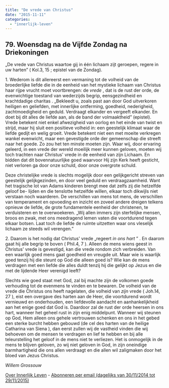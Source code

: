 ```yaml
---
title: "De vrede van Christus"
date: "2015-11-11"
categories: 
  - "innerlijk-leven"
---
```


## 79\. Woensdag na de Vijfde Zondag na Driekoningen

„De vrede van Christus waartoe gij in één lichaam zijt geroepen, regere in uw harten” ( Kol.3, 15 ; epistel van de Zondag).

1\. Wederom is dit allereerst een vermaning tot de volheid van de broederlijke liefde die in de eenheid van het mystieke lichaam van Christus haar rijpe vrucht moet voortbrengen: de _vrede_ , dat is de rust der orde, de evenwichtige toestand van wederzijds begrip, eensgezindheid en krachtdadige charitas . „Bekleedt u, zoals past aan door God uitverkoren heiligen en geliefden, met innerlijke ontferming, goedheid, nederigheid, zachtmoedigheid en geduld. Verdraagt elkander en vergeeft elkander. En doet bij dit alles de liefde aan, als de band der volmaaktheid” (epistel). Vrede betekent niet enkel afwezigheid van oorlog en het einde van twist en strijd, maar hij sluit een positieve volheid in: een geestelijk klimaat waar de liefde gedijt en welig groeit. Vrede betekent niet een met moeite verkregen wankel evenwicht, maar een gevestigde orde der gemeenschap die streeft naar het goede. Zo zou het ten minste moeten zijn. Waar wij, door ervaring geleerd, in een vrede der wereld moeilijk meer kunnen geloven, moeten wij toch trachten naar Christus' vrede in de eenheid van zijn Lichaam. En bidden dat dit bovennatuurlijke goed waarvoor Hij zijn Kerk heeft gesticht, niet verloren ga door onze schuld, door onze overgrote schuld.

Deze christelijke vrede is slechts mogelijk door een gelijkgericht streven van geestelijk gelijkgezinden, en door veel geduld en verdraagzaamheid. Want het tragische lot van Adams kinderen brengt mee dat zelfs zij die hetzelfde geloof be- lijden en die tenslotte hetzelfde willen, elkaar toch dikwijls niet verstaan noch waarderen. De verschillen van mens tot mens, de verschillen van temperament en opvoeding en inzicht en zoveel andere dreigen telkens opnieuw de liefde, de grote fundamentele eenheid der christenen, te verduisteren en te overwoekeren. „Wij allen immers zijn sterfelijke mensen, broos en zwak, met ons meedragend lemen vaten die voortdurend tegen elkaar botsen. Laat toch de liefde de ruimte uitzetten waar ons vleselijk lichaam ze steeds wil verengen.”

2\. Daarom is het nodig dat Christus' vrede „regeert _in ons hart_ ” . En daarom gaat hij alle begrip te boven ( Phil.4, 7 ). Alleen de mens wiens geest in Christus' vrede is gevestigd, kan die vrede rondom zich verbreiden. Van een waarlijk goed mens gaat goedheid en vreugde uit. Maar wie is waarlijk goed tenzij hij die steunt op God die alleen goed is? Wie kan de mens verdragen met een liefde die alles duldt tenzij hij die gelijkt op Jezus en die met de lijdende Heer verenigd leeft?

Slechts wie goed staat met God, zal bij machte zijn de volkomen goede verhouding tot de evenmens te vinden en te bewaren. De volheid van de vrede die Christus ons heeft nagelaten, die volheid van _zijn_ vrede ( Joh.14, 27 ), eist een overgave des harten aan de Heer, die voortdurend wordt vernieuwd en onderhouden, een liefdevolle aandacht en aanhankelijkheid aan het enige goed dat God is. Daardoor zal de rust der orde heersen in ons hart, wanneer het geheel rust in zijn enig middelpunt. Wanneer wij steunen op God, Hem alleen ons gehele vertrouwen schenken en ons in het gebed een sterke burcht hebben gebouwd (de cel des harten van de heilige Catharina van Siena ), dan eerst zullen wij de vastheid vinden die wij behoeven om de mensen te verdragen en lief te hebben en bij alle teleurstelling het geloof in de mens niet te verliezen. Het is onmogelijk in de mens te blijven geloven, zo wij niet geloven in God, in zijn oneindige barmhartigheid die ons allen verdraagt en die allen wil zaligmaken door het bloed van Jezus Christus.

_Willem Grossouw_

[Over Innerlijk Leven](http://www.gelovenleren.net/2014/11/27/een-jaar-lang-innerlijk-leven-op-geloven-leren/) - [Abonneren per email (dagelijks van 30/11/2014 tot 29/11/2015)](http://eepurl.com/9P3DT)
